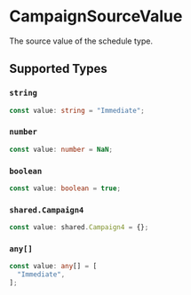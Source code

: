 # CampaignSourceValue

The source value of the schedule type.


## Supported Types

### `string`

```typescript
const value: string = "Immediate";
```

### `number`

```typescript
const value: number = NaN;
```

### `boolean`

```typescript
const value: boolean = true;
```

### `shared.Campaign4`

```typescript
const value: shared.Campaign4 = {};
```

### `any[]`

```typescript
const value: any[] = [
  "Immediate",
];
```

